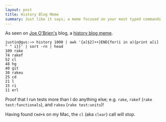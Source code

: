 ```yaml
---
layout: post
title: History Blog Meme
summary: Just like it says; a meme focused on your most typed commands
---
```


As seen on [Joe O'Brien's](http://objo.com/) blog, a [history blog meme](http://objo.com/2008/4/19/history-blog-meme).

    justin@gus:~> history 1000 | awk '{a[$2]++}END{for(i in a){print a[i] " " i}}' | sort -rn | head
    109 rake
    74 rakef
    52 cl
    48 hg
    40 git
    30 rakeu
    25 cd
    21 l
    15 ri
    11 erl

Proof that I run tests more than I do anything else; e.g. `rake`, `rakef` (`rake test:functionals`), and `rakeu` (`rake test:units`)!

Having found `Cmd+k` on my Mac, the `cl` (aka `clear`) call will stop.
